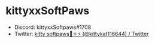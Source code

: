 # kittyxxSoftPaws 
* Discord: kittyxxSoftpaws#1708
* Twitter: [kitty softpaws🔺⚛️⚡️ (@kittykat116644) / Twitter](https://twitter.com/kittykat116644)


<!---
kittyxxSoftPaws/kittyxxSoftPaws is a ✨ special ✨ repository because its `README.md` (this file) appears on your GitHub profile.
You can click the Preview link to take a look at your changes.
--->
